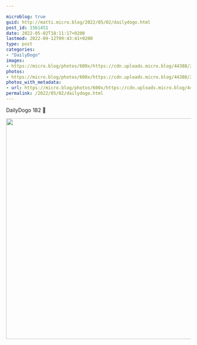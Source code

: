 ```yaml
---

microblog: true
guid: http://matti.micro.blog/2022/05/02/dailydogo.html
post_id: 1561451
date: 2022-05-02T18:11:17+0200
lastmod: 2022-09-12T09:43:41+0200
type: post
categories:
- "DailyDogo"
images:
- https://micro.blog/photos/600x/https://cdn.uploads.micro.blog/44388/2022/583b7e2b36.jpg
photos:
- https://micro.blog/photos/600x/https://cdn.uploads.micro.blog/44388/2022/583b7e2b36.jpg
photos_with_metadata:
- url: https://micro.blog/photos/600x/https://cdn.uploads.micro.blog/44388/2022/583b7e2b36.jpg
permalink: /2022/05/02/dailydogo.html
---
```

DailyDogo 182 🐶

<img src="https://micro.blog/photos/600x/https://blog.martin-haehnel.de/uploads/2022/583b7e2b36.jpg" width="600" height="600" alt="" />
